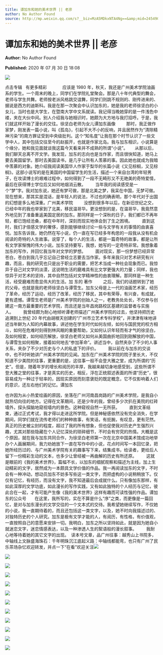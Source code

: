 ```yaml
---
title: 谭加东和她的美术世界 || 老彦
author: No Author Found
source: http://mp.weixin.qq.com/s?__biz=MzA5MDkxNTA4Ng==&amp;mid=2454909724&amp;idx=1&amp;sn=dcde51c57ccd6d80bb2c5aa0cacbd7ab&amp;chksm=87a23b7db0d5b26b97dea9bc36c3bd0910bb5cd5c9eac1690fb698c217f15283e06570b496e0&poc_token=HJ_Do2ejHyO-wNZGG8Q1S8FdPgy1YBBEob-nUEme
---
```


# 谭加东和她的美术世界 || 老彦

**Author:** No Author Found

**Published:** 2020 年 07 月 30 日 18:08

![](https://mmbiz.qpic.cn/mmbiz_gif/Ljib4So7yuWiatGiapD46vqo7m44T8eaq8ibBdQ4X4vb5IjbXPz1oqBTMviaFP6jIJyQee86FMQ2piadtP4aLUjhJk5g/640?wx_fmt=gif)

点击专辑   有更多精彩             应该是 1980 年，秋天，我还是广州美术学院油画系的学生。一个周末的晚上，同学们在学院礼堂聚会。那是八十年代典型的舞会，老师与学生共舞。老师按老派风格跳交谊舞，同学们则跳不规则的、刚传进来的、据说是西方的迪斯科。我是在那一次聚会中认识加东的，她是我的老师徐坚白的小女儿，当时也是大学生，在暨南大学中文系就读。我记得当晚她穿的是一件浅色中褛，夹在大伙中间。别人介绍我与她相识时，她颇为大方地与我打招呼。于是，我们就这样开始了漫长的交往。徐坚白老师为女儿谭加东画像         那时，我正做作家梦，刚发表一篇小说，叫《孤岛》，引起不大不小的反响，并且居然作为“清除精神污染”的南方罪证受到中央级批判。这个“知名度”让我在那个时节认识了一些文学中人，其中包括交往至今的赵振开，也就是作家北岛。我与加东相识，小说算是个缘分，她和我见面就谈我这篇今天看来并不成熟的所谓“小说”。      从那以后，我们聊天总离不开文学。我发现，加东的志向也是当作家，而且很快知道，她马上要去美国留学。那时去美国读书，是几乎让所有人羡慕的事。因此她也就成为我暗中羡慕的对象。她介绍我阅读美国华人作家于梨华的长篇小说《又见棕榈，又见棕榈》。这部小说写的是在美国的中国留学生的生活，描述一个来自台湾的年轻男子，在攻读博士的艰难过程中，如何得到了一段不无畸形又不无艳美的奇特爱情，最后在获得博士学位后又如何地烟消云散。        当年我的阅读感受是一个“梦”字。我对加东说，她还有梦可做，那是北美之梦，我呆在中国，无梦可做。现在想来，那其实是混话，是年轻人的说法，不过也的确表明，那个年代对于出国的幻想是多么地深重。广州美术学院         没想到很多年以后，在新旧世纪之交，已经中年的我也举家到了北美，移民温哥华。更没想到的是，在温哥华，我竟然意外地见到了准备重返美国定居的加东。那同样是一个深秋的日子，我们都已不再年轻，都已饱经沧桑，都在中年时，深刻而现实地体会到了生之困境。        直到这时，我们才倍感文学的奢侈，感到能够继续讨论一些与文学有关的事情的由衷喜悦。加东告诉我，她仍然在写小说，仍一直在写已经多年构思的一段我从没有机会阅读的奇特的人生故事。说穿了，每个人的生活，都是一篇奇特的故事，都是让所有文学家惭愧的伟大小说。加东坚持要写，我想，她写的一定奇特非常。我想象着加东的写作，并回忆我当年对文学的梦想。        面对现实，那一份梦想已经异常苍白，苍白到我几乎忘记自己曾经立志要去当作家。多年来我只对艺术研究有兴趣，而且，我的研究也只是出于职业的需要，把艺术当成一种社会现象而已。我惊异于自己对文学的淡漠，这说明生活的磨难具有比文学更强大的力量；同样，我也惊异于对艺术的坚持，其中自然包括对文学精神性的由衷理解。那同样是一种生活，经受磨难而愈显伟大的生活。加 东的 著作         之后，我们的话题转到了她的父母，也就是我的老师徐坚白与谭雪生。加东父母是上一代的油画艺术家，经历了革命，经历了运动，经历了改革，经历了移民，其中有荣辱，有兴奋，有成就，更有遗憾。谭雪生老师是广州美术学院的创始人之一，老教务处处长，不仅参与创建这一南方最重要的艺术学院，而且还是当年昌岗路校区基建的监督者与实施人。        我曾经颇为耐心地倾听谭老师描述广州美术学院的过去，他坚持把历史追溯到上世纪 20 年代由胡根天创建的“广州市立艺术专科学校”，并津津有味地讲述当年鲜为人知的内幕故事，讲述他在学生时代如何左倾，如何与国民党的校方相斗，如何在危难时刻得到林风眠的重要帮助，又如何认识年轻而有才气的徐坚白，及如何相爱，如何经历解放，徐坚白老师又如何从美国曲折地回到刚解放的中国，与谭雪生如何相聚，接着如何地去“参加革命”。讲述当中，自然夹杂了不少的人事关系，夹杂了不少对历史与个人的私底下的评价。        我以前在与加东的交谈中，也不时听她讲广州美术学院的见闻。加东在广州美术学院的院子里长大，不仅知道不少美院的往事，更重要的是，这往事一般不会登大雅之堂，成为所谓的“历史”。但是，随着年岁的增长和阅历的丰厚，我越来越切身地感受到，这些所谓不登大雅之堂的往事，才是真实的历史，相反，浮在正统叙述表面的所谓“历史”，很容易成为一种过于轻率的，因现实原因而刻意褒贬的既定概念，它不仅影响着人们的意识，还左右他们的记忆。谭加东

也许因为从小热爱绘画的原因，坐落在广州河南昌岗路的广州美术学院，是我自小就热切向往的地方。记得在文革期间，还是少年的我，曾经多少次扒在美院的红砖墙外，探头探脑地窥视墙内的景色。这种窥视自然一无所获。        直到文革结束，通过正式考试，我才得以走进这所学院。但是神秘感依然没有完全消失，在学期间，同学们就在流传老师们的种种故事，有笑话，有扼腕，有叹息，更有茫然。真正的历史被尘封的程度，超过了我的所有想象，但也促使我对历史产生强烈兴趣，尤其对那些隐藏在个人记忆深处的琐碎细节，不时会有穷究的热情。大概是这个原因，就在我与加东共同合作，为徐坚白老师第一次在北京中国美术馆成功地举办个人画展期间，我力劝她放下一直在写作中的小说，花点时间写一本回忆录，把她所经历过的、与广州美术学院有关的趣事写下来，结集成书，给读者，更给后人留下一份精彩生动的文本，也多少让曾经被一再曲解的历史有所还原。        这就是眼前的《我的美术世界》，篇幅不长，以加东的细腻观察和描述为主线，加上生动精彩的文字，居然成为一本颇具文学价值的作品。我一再阅读加东的文字，不时会有一种冲动，想动员加东不妨多写些这一类文字，而把虚构的小说稍稍放下。仅仅有记忆，有经历，而没有文字，我不知道最后会成就什么。只有像加东那样，有如此深厚的文学功底，如此漫长的写作实践，又有如此独特的个人经历与记忆，彼此合在一起，才有可能产生像《我的美术世界》这样有趣而可读性强的作品。谭加东的公众号       在这里，我所写的，实在不算是什么“序”之类，而更像是一篇回忆，是对与加东漫长的文学交往的一个文本式的交待。我希望她继续写作，不仅她的小说，我一直期待着的，而且还包括这一类文字，以及，她不时向我描述过的、对独特历史的个人研究。加东是极有文学才能的人，有阅历，有性格，有价值观，一直按照自己的意愿来安排一切。我明白，加东之所以坚持如此，就是因为她自小就迷恋文字，迷恋情感表达，以及一种渗透人生的絮语般的漫长叙事。        我耐心地等待着她的其它文字的出现。  读本号文章，品广州往事：越秀山上书院多，中轴线上文脉盛海珠石：千年明珠沉江底起义路：中轴线都能弯，也只有广州了民乐茶场杂忆欢迎转发，并点一下“在看”欢迎关注![](https://mmbiz.qpic.cn/mmbiz_jpg/PJWG74pLsMaLebdWL09X7OBrpk1wAiavvCO6pXRnOuLZVSdzkvMxl42b2sSsnP1iavSnhMWMtA08OyIyQicFWhUYw/640)

![](https://mmbiz.qpic.cn/mmbiz_png/Ljib4So7yuWhscwv0r45Rz0CYSZ99JxcQtNQUiaciciaeLPjUibMHjtanp9M5fOiajmuxc02cAZIZykWYA3roCgDBIEA/640?wx_fmt=png)

![](https://mmbiz.qpic.cn/mmbiz_jpg/PJWG74pLsMaLebdWL09X7OBrpk1wAiavv5umB79InIWMJcf3ZicXZqznlMWB5WuMGyZeTDCkMCMapx1fCiadJBXVA/640)

![](https://mmbiz.qpic.cn/mmbiz_png/Ljib4So7yuWhscwv0r45Rz0CYSZ99JxcQtNQUiaciciaeLPjUibMHjtanp9M5fOiajmuxc02cAZIZykWYA3roCgDBIEA/640?wx_fmt=png)

![](https://mmbiz.qpic.cn/mmbiz_jpg/PJWG74pLsMaLebdWL09X7OBrpk1wAiavvaPNEqOfibB5Wnkk2p1MJefuicXVgCMia3zcOW0e5u0feB1icmmHlaRQv5Q/640)

![](https://mmbiz.qpic.cn/mmbiz_png/Ljib4So7yuWhscwv0r45Rz0CYSZ99JxcQtNQUiaciciaeLPjUibMHjtanp9M5fOiajmuxc02cAZIZykWYA3roCgDBIEA/640?wx_fmt=png)

![](https://mmbiz.qpic.cn/mmbiz_jpg/PJWG74pLsMaLebdWL09X7OBrpk1wAiavvOicffBNnF2ErV0NmibR47p9ich5bfOHICfMkH0icfZFLCdSHCwkPyz3VlQ/640)

![](https://mmbiz.qpic.cn/mmbiz_png/Ljib4So7yuWhscwv0r45Rz0CYSZ99JxcQtNQUiaciciaeLPjUibMHjtanp9M5fOiajmuxc02cAZIZykWYA3roCgDBIEA/640?wx_fmt=png)

![](https://mmbiz.qpic.cn/mmbiz_png/Ljib4So7yuWiaJULibTHr3C8ibMFuqSUINCCenWDpTtapZ54wmdIeeYDwLSTCnSWxcYJKmS2xJwMZRazWZvACWEBLg/640?wx_fmt=png)

![](https://mmbiz.qpic.cn/mmbiz_jpg/PJWG74pLsMaLebdWL09X7OBrpk1wAiavvsJiapBseNsgZyAafsv23f9fuW6PHibsbaibuBpT4BOqGdyGRK31vdZLhQ/640)

![](https://mmbiz.qpic.cn/mmbiz_png/Ljib4So7yuWiaJULibTHr3C8ibMFuqSUINCCs3WPMX64Yv6Kpt1YglV7ONqH6G1D6sPB9Gvd1vvL00EHctKqkNIUAA/640?wx_fmt=png)

![](https://mmbiz.qpic.cn/mmbiz_png/Ljib4So7yuWhscwv0r45Rz0CYSZ99JxcQtNQUiaciciaeLPjUibMHjtanp9M5fOiajmuxc02cAZIZykWYA3roCgDBIEA/640?wx_fmt=png)
